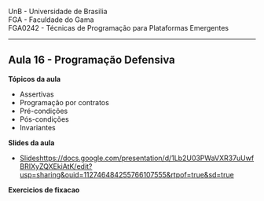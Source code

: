 
UnB - Universidade de Brasilia  
FGA - Faculdade do Gama  
FGA0242 - Técnicas de Programação para Plataformas Emergentes

---

## Aula 16 - Programação Defensiva

**Tópicos da aula**
- Assertivas
- Programação por contratos
- Pré-condições
- Pós-condições
- Invariantes

**Slides da aula**
* [Slides]()https://docs.google.com/presentation/d/1Lb2U03PWaVXR37uUwfBRIXyZQXEkiAtK/edit?usp=sharing&ouid=112746484255766107555&rtpof=true&sd=true  

**Exercicios de fixacao**
